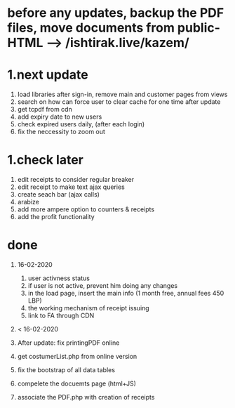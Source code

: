 # before any updates, backup the PDF files, move documents from public-HTML --> /ishtirak.live/kazem/

# 1.next update 
 1. load libraries after sign-in, remove main and customer pages from views
 1. search on how can force user to clear cache for one time after update
 1. get tcpdf from cdn
 1. add expiry date to new users
 1. check expired users daily, (after each login)
 1. fix the neccessity to zoom out

# 1.check later
 1. edit receipts to consider regular breaker
 1. edit receipt to make text ajax queries 
 1. create seach bar (ajax calls)
 1. arabize
 1. add more ampere option to counters & receipts
 1. add the profit functionality





# done
1. 16-02-2020
   1. user activness status
   1. if user is not active, prevent him doing any changes
   1. in the load page, insert the main info (1 month free, annual fees 450 LBP)
   1. the working mechanism of receipt issuing 
   1. link to FA through CDN

1. < 16-02-2020
 1. After update: fix printingPDF online
 1. get costumerList.php from online version
 1. fix the bootstrap of all data tables
 1. compelete the docuemts page (html+JS)
 1. associate the PDF.php with creation of receipts
